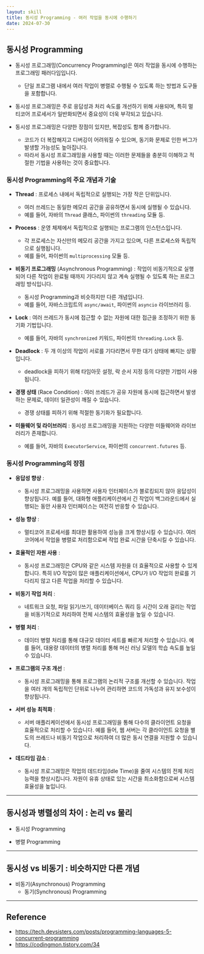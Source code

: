 ```yaml
---
layout: skill
title: 동시성 Programming - 여러 작업을 동시에 수행하기
date: 2024-07-30
---
```





## 동시성 Programming

- 동시성 프로그래밍(Concurrency Programming)은 여러 작업을 동시에 수행하는 프로그래밍 패러다임입니다.
    - 단일 프로그램 내에서 여러 작업이 병렬로 수행될 수 있도록 하는 방법과 도구들을 포함합니다.

- 동시성 프로그래밍은 주로 응답성과 처리 속도를 개선하기 위해 사용되며, 특히 멀티코어 프로세서가 일반화되면서 중요성이 더욱 부각되고 있습니다.

- 동시성 프로그래밍은 다양한 장점이 있지만, 복잡성도 함께 증가합니다.
    - 코드가 더 복잡해지고 디버깅이 어려워질 수 있으며, 동기화 문제로 인한 버그가 발생할 가능성도 높아집니다.
    - 따라서 동시성 프로그래밍을 사용할 때는 이러한 문제들을 충분히 이해하고 적절한 기법을 사용하는 것이 중요합니다.


### 동시성 Programming의 주요 개념과 기술

- **Thread** : 프로세스 내에서 독립적으로 실행되는 가장 작은 단위입니다.
    - 여러 쓰레드는 동일한 메모리 공간을 공유하면서 동시에 실행될 수 있습니다.
    - 예를 들어, 자바의 `Thread` 클래스, 파이썬의 `threading` 모듈 등.

- **Process** : 운영 체제에서 독립적으로 실행되는 프로그램의 인스턴스입니다.
    - 각 프로세스는 자신만의 메모리 공간을 가지고 있으며, 다른 프로세스와 독립적으로 실행됩니다.
    - 예를 들어, 파이썬의 `multiprocessing` 모듈 등.

- **비동기 프로그래밍** (Asynchronous Programming) : 작업이 비동기적으로 실행되어 다른 작업이 완료될 때까지 기다리지 않고 계속 실행될 수 있도록 하는 프로그래밍 방식입니다.
    - 동시성 Programming과 비슷하지만 다른 개념입니다.
    - 예를 들어, 자바스크립트의 `async/await`, 파이썬의 `asyncio` 라이브러리 등.

- **Lock** : 여러 쓰레드가 동시에 접근할 수 없는 자원에 대한 접근을 조정하기 위한 동기화 기법입니다.
    - 예를 들어, 자바의 `synchronized` 키워드, 파이썬의 `threading.Lock` 등.

- **Deadlock** : 두 개 이상의 작업이 서로를 기다리면서 무한 대기 상태에 빠지는 상황입니다.
    - deadlock을 피하기 위해 타임아웃 설정, 락 순서 지정 등의 다양한 기법이 사용됩니다.

- **경쟁 상태** (Race Condition) : 여러 쓰레드가 공유 자원에 동시에 접근하면서 발생하는 문제로, 데이터 일관성이 깨질 수 있습니다.
    - 경쟁 상태를 피하기 위해 적절한 동기화가 필요합니다.

- **미들웨어 및 라이브러리** : 동시성 프로그래밍을 지원하는 다양한 미들웨어와 라이브러리가 존재합니다.
    - 예를 들어, 자바의 `ExecutorService`, 파이썬의 `concurrent.futures` 등.


### 동시성 Programming의 장점

<!-- - 동시성 프로그래밍의 장점은 주로 성능 개선과 효율적인 자원 활용에 있습니다. 다음은 동시성 프로그래밍의 주요 장점들입니다:
    - 이러한 장점들 덕분에 동시성 프로그래밍은 현대의 다양한 애플리케이션, 특히 고성능 컴퓨팅, 서버 애플리케이션, 실시간 시스템, 데이터 처리 애플리케이션 등에서 필수적인 기법으로 자리 잡고 있습니다. -->

- **응답성 향상** :
    - 동시성 프로그래밍을 사용하면 사용자 인터페이스가 블로킹되지 않아 응답성이 향상됩니다. 예를 들어, 대화형 애플리케이션에서 긴 작업이 백그라운드에서 실행되는 동안 사용자 인터페이스는 여전히 반응할 수 있습니다.

- **성능 향상** :
    - 멀티코어 프로세서를 최대한 활용하여 성능을 크게 향상시킬 수 있습니다. 여러 코어에서 작업을 병렬로 처리함으로써 작업 완료 시간을 단축시킬 수 있습니다.

- **효율적인 자원 사용** :
    - 동시성 프로그래밍은 CPU와 같은 시스템 자원을 더 효율적으로 사용할 수 있게 합니다. 특히 I/O 작업이 많은 애플리케이션에서, CPU가 I/O 작업의 완료를 기다리지 않고 다른 작업을 처리할 수 있습니다.

- **비동기 작업 처리** :
    - 네트워크 요청, 파일 읽기/쓰기, 데이터베이스 쿼리 등 시간이 오래 걸리는 작업을 비동기적으로 처리하여 전체 시스템의 효율성을 높일 수 있습니다.

- **병렬 처리** :
    - 데이터 병렬 처리를 통해 대규모 데이터 세트를 빠르게 처리할 수 있습니다. 예를 들어, 대용량 데이터의 병렬 처리를 통해 머신 러닝 모델의 학습 속도를 높일 수 있습니다.

- **프로그램의 구조 개선** :
    - 동시성 프로그래밍을 통해 프로그램의 논리적 구조를 개선할 수 있습니다. 작업을 여러 개의 독립적인 단위로 나누어 관리하면 코드의 가독성과 유지 보수성이 향상됩니다.

- **서버 성능 최적화** :
    - 서버 애플리케이션에서 동시성 프로그래밍을 통해 다수의 클라이언트 요청을 효율적으로 처리할 수 있습니다. 예를 들어, 웹 서버는 각 클라이언트 요청을 별도의 쓰레드나 비동기 작업으로 처리하여 더 많은 동시 연결을 지원할 수 있습니다.

- **데드타임 감소** :
    - 동시성 프로그래밍은 작업의 데드타임(Idle Time)을 줄여 시스템의 전체 처리 능력을 향상시킵니다. 자원이 유휴 상태로 있는 시간을 최소화함으로써 시스템 효율성을 높입니다.





---





## 동시성과 병렬성의 차이 : 논리 vs 물리

- 동시성 Programming

- 병렬 Programming

---

## 동시성 vs 비동기 : 비슷하지만 다른 개념

- 비동기(Asynchronous) Programming
    - 동기(Synchronous) Programming

---

## Reference

- <https://tech.devsisters.com/posts/programming-languages-5-concurrent-programming>
- <https://codingmon.tistory.com/34>
